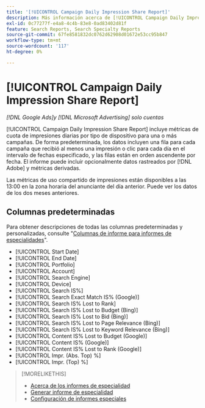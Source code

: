 ```yaml
---
title: '[!UICONTROL Campaign Daily Impression Share Report]'
description: Más información acerca de [!UICONTROL Campaign Daily Impression Share Report].
exl-id: 0c77277f-e4a8-4c4b-83e8-0ad83402d81f
feature: Search Reports, Search Specialty Reports
source-git-commit: 67fe8581832dc0762d62908d01672e53cc95b847
workflow-type: tm+mt
source-wordcount: '117'
ht-degree: 0%

---
```


# [!UICONTROL Campaign Daily Impression Share Report]

*[!DNL Google Ads]y [!DNL Microsoft Advertising] solo cuentas*

[!UICONTROL Campaign Daily Impression Share Report] incluye métricas de cuota de impresiones diarias por tipo de dispositivo para una o más campañas. De forma predeterminada, los datos incluyen una fila para cada campaña que recibió al menos una impresión o clic para cada día en el intervalo de fechas especificado, y las filas están en orden ascendente por fecha. El informe puede incluir opcionalmente datos rastreados por [!DNL Adobe] y métricas derivadas.

Las métricas de uso compartido de impresiones están disponibles a las 13:00 en la zona horaria del anunciante del día anterior. Puede ver los datos de los dos meses anteriores.

## Columnas predeterminadas

Para obtener descripciones de todas las columnas predeterminadas y personalizadas, consulte &quot;[Columnas de informe para informes de especialidades](specialty-report-columns.md)&quot;.

* [!UICONTROL Start Date]
* [!UICONTROL End Date]
* [!UICONTROL Portfolio]
* [!UICONTROL Account]
* [!UICONTROL Search Engine]
* [!UICONTROL Device]
* [!UICONTROL Search IS%]
* [!UICONTROL Search Exact Match IS% (Google)]
* [!UICONTROL Search IS% Lost to Rank]
* [!UICONTROL Search IS% Lost to Budget (Bing)]
* [!UICONTROL Search IS% Lost to Bid (Bing)]
* [!UICONTROL Search IS% Lost to Page Relevance (Bing)]
* [!UICONTROL Search IS% Lost to Keyword Relevance (Bing)]
* [!UICONTROL Content IS% Lost to Budget (Google)]
* [!UICONTROL Content IS% (Google)]
* [!UICONTROL Content IS% Lost to Rank (Google)]
* [!UICONTROL Impr. (Abs. Top) %]
* [!UICONTROL Impr. (Top) %]

>[!MORELIKETHIS]
>
>* [Acerca de los informes de especialidad](specialty-report-about.md)
>* [Generar informe de especialidad](specialty-report-generate.md)
>* [Configuración de informes especiales](specialty-report-settings.md)
